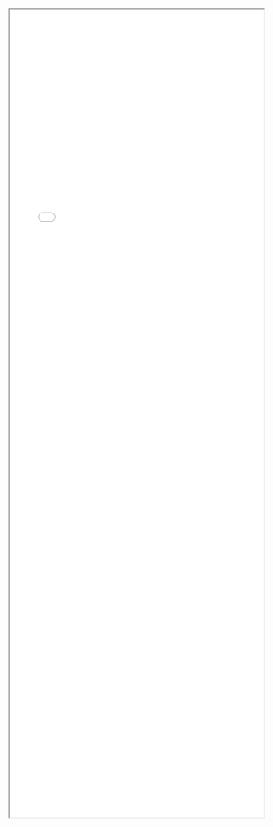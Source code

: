 <iframe
    src="/sdk-bridge/index.html"
></iframe>

<style>
iframe {
width: 100%;
min-height: 100rem;
max-height: 6000px;
}

.content {
    max-width: 1024px;
    margin: 0 auto;
}
.container {
    max-width: 2048px !important;
}
</style>